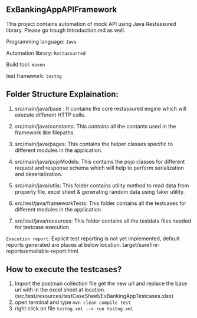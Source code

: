 ## ExBankingAppAPIFramework 
This project contains automation of mock API using Java Restassured library. Please go trough Introduction.md as well.


Programming language: `Java`

Automation library: `Restassurred`

Build tool: `maven`

test framework: `testng`

## Folder Structure Explaination: 

1. src/main/java/base : It contains the core restassured engine which will execute different HTTP calls.

2. src/main/java/constants: This contains all the contants used in the framework like filepaths.

3. src/main/java/pages: This contains the helper classes specific to different modules in the application.

4. src/main/java/pojoModels: This contains the pojo classes for different request and response schema which will help to perform serialization and deserialization.

5. src/main/java/utlis: This folder contains utility method to read data from property file, excel sheet & generating random data using faker utility.

6. src/test/java/frameworkTests: This folder contains all the testcases for different modules in the application.

7. src/test/java/resources: This folder contains all the testdata files needed for testcase execution.





`Execution report`: Explicit test reporting is not yet implemented, default reports generated are places at below location.
                  target/surefire-reports/emailable-report.html






## How to execute the testcases? 

1. Import the postman collection file get the new url and replace the base url with in the excel sheet at location. (src/test/resources/testCaseSheet/ExBankingAppTestcases.xlsx)
2. open terminal and type `mvn clean compile test`
3. right click on file `testng.xml --> run testng.xml`

